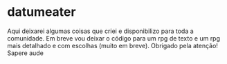 # datumeater
Aqui deixarei algumas coisas que criei e disponibilizo para toda a comunidade.
Em breve vou deixar o código para um rpg de texto e um rpg mais detalhado e com escolhas (muito em breve).
Obrigado pela atenção! 
Sapere aude
